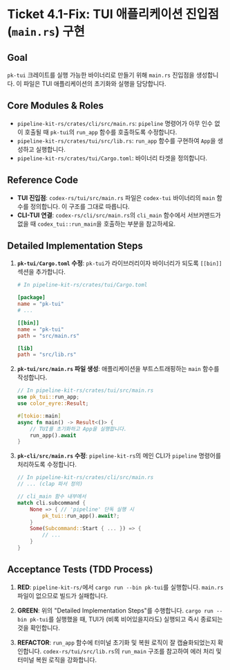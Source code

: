 # Ticket 4.1-Fix: TUI 애플리케이션 진입점(`main.rs`) 구현

## Goal

`pk-tui` 크레이트를 실행 가능한 바이너리로 만들기 위해 `main.rs` 진입점을 생성합니다. 이 파일은 TUI 애플리케이션의 초기화와 실행을 담당합니다.

## Core Modules & Roles

- `pipeline-kit-rs/crates/cli/src/main.rs`: `pipeline` 명령어가 아무 인수 없이 호출될 때 `pk-tui`의 `run_app` 함수를 호출하도록 수정합니다.
- `pipeline-kit-rs/crates/tui/src/lib.rs`: `run_app` 함수를 구현하여 `App`을 생성하고 실행합니다.
- `pipeline-kit-rs/crates/tui/Cargo.toml`: 바이너리 타겟을 정의합니다.

## Reference Code

- **TUI 진입점**: `codex-rs/tui/src/main.rs` 파일은 `codex-tui` 바이너리의 `main` 함수를 정의합니다. 이 구조를 그대로 따릅니다.
- **CLI-TUI 연결**: `codex-rs/cli/src/main.rs`의 `cli_main` 함수에서 서브커맨드가 없을 때 `codex_tui::run_main`을 호출하는 부분을 참고하세요.

## Detailed Implementation Steps

1. **`pk-tui/Cargo.toml` 수정**: `pk-tui`가 라이브러리이자 바이너리가 되도록 `[[bin]]` 섹션을 추가합니다.
   ```toml
   # In pipeline-kit-rs/crates/tui/Cargo.toml

   [package]
   name = "pk-tui"
   # ...

   [[bin]]
   name = "pk-tui"
   path = "src/main.rs"

   [lib]
   path = "src/lib.rs"
   ```

2. **`pk-tui/src/main.rs` 파일 생성**: 애플리케이션을 부트스트래핑하는 `main` 함수를 작성합니다.
   ```rust
   // In pipeline-kit-rs/crates/tui/src/main.rs
   use pk_tui::run_app;
   use color_eyre::Result;

   #[tokio::main]
   async fn main() -> Result<()> {
       // TUI를 초기화하고 App을 실행합니다.
       run_app().await
   }
   ```

3. **`pk-cli/src/main.rs` 수정**: `pipeline-kit-rs`의 메인 CLI가 `pipeline` 명령어를 처리하도록 수정합니다.
   ```rust
   // In pipeline-kit-rs/crates/cli/src/main.rs
   // ... (clap 파서 정의)

   // cli_main 함수 내부에서
   match cli.subcommand {
       None => { // 'pipeline' 단독 실행 시
           pk_tui::run_app().await?;
       }
       Some(Subcommand::Start { ... }) => {
           // ...
       }
   }
   ```

## Acceptance Tests (TDD Process)

1. **RED**: `pipeline-kit-rs/`에서 `cargo run --bin pk-tui`를 실행합니다. `main.rs` 파일이 없으므로 빌드가 실패합니다.

2. **GREEN**: 위의 "Detailed Implementation Steps"를 수행합니다. `cargo run --bin pk-tui`를 실행했을 때, TUI가 (비록 비어있을지라도) 실행되고 즉시 종료되는 것을 확인합니다.

3. **REFACTOR**: `run_app` 함수에 터미널 초기화 및 복원 로직이 잘 캡슐화되었는지 확인합니다. `codex-rs/tui/src/lib.rs`의 `run_main` 구조를 참고하여 에러 처리 및 터미널 복원 로직을 강화합니다.

